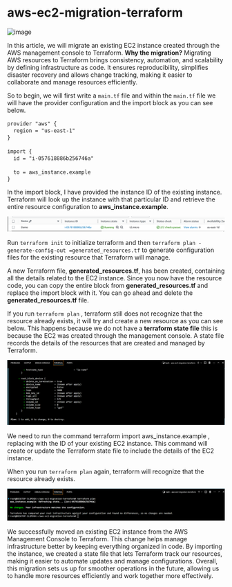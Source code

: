 # aws-ec2-migration-terraform

![image](https://github.com/user-attachments/assets/4b54da2d-f3eb-40da-8cf9-a47ebc1858c9)



In this article, we will migrate an existing EC2 instance created through the AWS management console to Terraform. **Why the migration?** 
Migrating AWS resources to Terraform brings consistency, automation, and scalability by defining infrastructure as code. It ensures reproducibility, simplifies disaster recovery and allows change tracking, making it easier to collaborate and manage resources efficiently.



So to begin, we will first write a ``` main.tf ``` file and within the ``` main.tf ``` file we will have the provider configuration and the import block as you can see below. 



```
provider "aws" {
  region = "us-east-1"
}

import {
  id = "i-057618886b256746a"

  to = aws_instance.example
}
```



In the import block, I have provided the instance ID of the existing instance. Terraform will look up the instance with that particular ID and retrieve the entire resource configuration to **aws_instance.example**.




![alt text](image.png)



Run ```terraform init``` to initialize terraform and then ``` terraform plan -generate-config-out =generated_resources.tf ``` to generate configuration files for the existing resource that Terraform will manage. 



A new Terraform file, **generated_resources.tf**, has been created, containing all the details related to the EC2 instance. Since you now have the resource code, you can copy the entire block from **generated_resources.tf** and replace the import block with it. You can go ahead and delete the **generated_resources.tf** file.



If you run ``` terraform plan ``` , terraform still does not recognize that the resource already exists, it will try and create a new resource as you can see below. This happens because we do not have a **terraform state file** this is because the EC2 was created through the management console. A state file records the details of the resources that are created and managed by Terraform.


![alt text](image-1.png)



We need to run the command terraform import aws_instance.example <Instance ID>, replacing <Instance ID> with the ID of your existing EC2 instance. This command will create or update the Terraform state file to include the details of the EC2 instance.


When you run ```terraform plan``` again, terraform will recognize that the resource already exists.


![alt text](image-2.png)




We successfully moved an existing EC2 instance from the AWS Management Console to Terraform. This change helps manage infrastructure better by keeping everything organized in code. By importing the instance, we created a state file that lets Terraform track our resources, making it easier to automate updates and manage configurations. Overall, this migration sets us up for smoother operations in the future, allowing us to handle more resources efficiently and work together more effectively.
